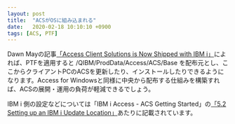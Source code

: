 ```yaml
---
layout: post
title:  "ACSがOSに組み込まれる"
date:   2020-02-18 10:10:10 +0900
tags: [ACS, PTF]
---
```

Dawn Mayの記事[「Access Client Solutions is Now Shipped with IBM i」](https://techchannel.com/SMB/02/2020/acs-shipped-with-ibm-i)によれば、PTFを適用すると /QIBM/ProdData/Access/ACS/Base を配布元とし、ここからクライアントPCのACSを更新したり、インストールしたりできるようになります。Access for Windowsと同様に中央から配布する仕組みを構築すれば、ACSの展開・運用の負荷が軽減できるでしょう。

IBM i 側の設定などについては「IBM i Access - ACS Getting Started」の[「5.2 Setting up an IBM i Update Location」](https://www.ibm.com/support/pages/ibm-i-access-acs-getting-started#5.2)あたりに記載されています。
